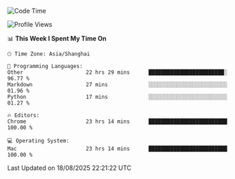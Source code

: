 <!--START_SECTION:waka-->
![Code Time](http://img.shields.io/badge/Code%20Time-4%2C357%20hrs%201%20min-blue)

![Profile Views](http://img.shields.io/badge/Profile%20Views-0-blue)

📊 **This Week I Spent My Time On** 

```text
🕑︎ Time Zone: Asia/Shanghai

💬 Programming Languages: 
Other                    22 hrs 29 mins      ████████████████████████░   96.77 % 
Markdown                 27 mins             ░░░░░░░░░░░░░░░░░░░░░░░░░   01.96 % 
Python                   17 mins             ░░░░░░░░░░░░░░░░░░░░░░░░░   01.27 % 

🔥 Editors: 
Chrome                   23 hrs 14 mins      █████████████████████████   100.00 % 

💻 Operating System: 
Mac                      23 hrs 14 mins      █████████████████████████   100.00 % 
```


 Last Updated on 18/08/2025 22:21:22 UTC
<!--END_SECTION:waka-->